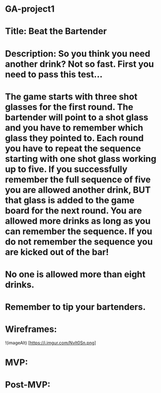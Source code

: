 # GA-project1

# Title: Beat the Bartender 
# Description: So you think you need another drink? Not so fast. First you need to pass this test...

# The game starts with three shot glasses for the first round. The bartender will point to a shot glass and you have to remember which glass they pointed to. Each round you have to repeat the sequence starting with one shot glass working up to five. If you successfully remember the full sequence of five you are allowed another drink, BUT that glass is added to the game board for the next round. You are allowed more drinks as long as you can remember the sequence. If you do not remember the sequence you are kicked out of the bar!

# No one is allowed more than eight drinks.

# Remember to tip your bartenders. 

# Wireframes: ####

!(imageAlt) [https://i.imgur.com/Nvlt0Sn.png] 
# MVP: ####
# Post-MVP: ####
